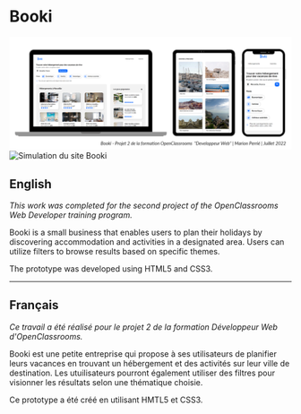 # Booki

<img alt="Simulation du site Booki" src="https://github.com/Patariom/Booki/blob/main/220208_Booki_mockup.png?raw=true">
<img alt="Simulation du site Booki" src="https://github.com/Cyrilebl/booki_travel-agency/220208_Booki_mockup.png">

## English

_This work was completed for the second project of the OpenClassrooms Web Developer training program._

Booki is a small business that enables users to plan their holidays by discovering accommodation and activities in a designated area. Users can utilize filters to browse results based on specific themes.

The prototype was developed using HTML5 and CSS3.
  
  
---

## Français

_Ce travail a été réalisé pour le projet 2 de la formation Développeur Web d'OpenClassrooms._  

Booki est une petite entreprise qui propose à ses utilisateurs de planifier leurs vacances en trouvant un hébergement et des activités sur leur ville de destination. Les utuilisateurs pourront également utiliser des filtres pour visionner les résultats selon une thématique choisie.

Ce prototype a été créé en utilisant HMTL5 et CSS3.


